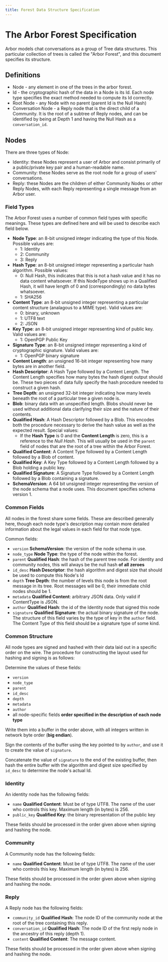 ```yaml
---
title: Forest Data Structure Specification
---
```


# The Arbor Forest Specification

Arbor models chat conversations as a group of Tree data structures.
This particular collection of trees is called the "Arbor Forest", and
this document specifies its structure.

## Definitions

- Node - any element in one of the trees in the arbor forest.
- Id - the cryptographic hash of the data in a Node is its Id. Each node type specifies the exact method needed to compute its Id correctly.
- Root Node - any Node with no parent (parent Id is the Null Hash)
- Conversation Node - a Reply node that is the direct child of a Community. It is the root of a subtree of Reply nodes, and can be identified by being at Depth 1 and having the Null Hash as a `conversation_id`.

## Nodes

There are three types of Node:

- Identity: these Nodes represent a user of Arbor and consist primarily of a public/private key pair and a human-readable name.
- Community: these Nodes serve as the root node for a group of users' conversations.
- Reply: these Nodes are the children of either Community Nodes or other Reply Nodes, with each Reply representing a single message from an Arbor user.

### Field Types

The Arbor Forest uses a number of common field types with specific meanings. These types are defined here and will be used to describe each field below.

- **Node Type**: an 8-bit unsigned integer indicating the type of this Node. Possible values are:
  - 1: Identity
  - 2: Community
  - 3: Reply
- **Hash Type**: an 8-bit unsigned integer representing a particular hash algorithm. Possible values:
  - 0: Null Hash, this indicates that this is not a hash value and it has no data content whatsoever. If this NodeType shows up in a Qualified Hash, it will have length of 0 and (correspondingly) no data bytes whatsoever.
  - 1: SHA256
- **Content Type**: an 8-bit unsigned integer representing a particular content structure (analagous to a MIME type). Valid values are:
  - 0: binary, unknown
  - 1: UTF8 text
  - 2: JSON
- **Key Type**: an 8-bit unsigned integer representing kind of public key. Valid values are:
  - 1: OpenPGP Public Key
- **Signature Type**: an 8-bit unsigned integer representing a kind of cryptographic signature. Valid values are:
  - 1: OpenPGP binary signature
- **Content Length**: an unsigned 16-bit integer representing how many bytes are in another field.
- **Hash Descriptor**: A Hash Type followed by a Content Length. The Content Length specifies how many bytes the hash digest output should be. These two pieces of data fully specify the hash procedure needed to construct a given hash.
- **Tree Depth**: an unsigned 32-bit integer indicating how many levels beneath the root of a particular tree a given node is.
- **Blob**: binary data with an unspecified length. Blobs should never be used without additional data clarifying their size and the nature of their contents.
- **Qualified Hash**: A Hash Descriptor followed by a Blob. This encodes both the procedure necessary to derive the hash value as well as the expected result. Special values:
  - If the **Hash Type** is 0 and the **Content Length** is zero, this is a reference to the _Null Hash_. This will usually be used in the `parent` field of nodes that are the root of a tree within the Arbor Forest.
- **Qualified Content**: A Content Type followed by a Content Length followed by a Blob of content.
- **Qualified Key**: A Key Type followed by a Content Length followed by a Blob holding a public key.
- **Qualified Signature**: A Signature Type followed by a Content Length followed by a Blob containing a signature.
- **SchemaVersion**: A 64 bit unsigned integer representing the version of the node schema that a node uses. This document specifies schema version 1.

### Common Fields

All nodes in the forest share some fields. These are described generally here, though each node type's description may contain more detailed information about the legal values in each field for that node type.

Common fields:

- `version` **SchemaVersion**: the version of the node schema in use.
- `node_type` **Node Type**: the type of the node within the forest.
- `parent` **Qualified Hash**: the hash of the parent tree node. For identity and community nodes, this will always be the null hash **of all zeroes**
- `id_desc` **Hash Descriptor**: the hash algorithm and digest size that should be used to compute this Node's Id
- `depth` **Tree Depth**: the number of levels this node is from the root message in its tree. Root messages will be 0, their immediate child nodes should be 1.
- `metadata` **Qualified Content**: arbitrary JSON data. Only valid if ContentType is JSON.
- `author` **Qualified Hash**: the id of the Identity node that signed this node
- `signature` **Qualified Signature**: the actual binary signature of the node. The structure of this field varies by the type of key in the `author` field. The Content Type of this field should be a signature type of some kind.

### Common Structure

All node types are signed and hashed with their data laid out in a specific order on the wire. The procedure for constructing the layout used for hashing and signing is as follows:

Determine the values of these fields:

- `version`
- `node_type`
- `parent`
- `id_desc`
- `depth`
- `metadata`
- `author`
- all node-specific fields **order specified in the description of each node type**

Write them into a buffer in the order above, with all integers written in network byte order (**big endian**).

Sign the contents of the buffer using the key pointed to by `author`, and use it to create the value of `signature`.

Concatenate the value of `signature` to the end of the existing buffer, then hash the entire buffer with the algorithm and digest size specified by `id_desc` to determine the node's actual Id.

### Identity

An identity node has the following fields:

- `name` **Qualified Content**: Must be of type UTF8. The name of the user who controls this key. Maximum length (in bytes) is 256.
- `public_key` **Qualified Key**: the binary representation of the public key

These fields should be processed in the order given above when signing and hashing the node.
 
### Community

A Community node has the following fields:

- `name` **Qualified Content**: Must be of type UTF8. The name of the user who controls this key. Maximum length (in bytes) is 256.

These fields should be processed in the order given above when signing and hashing the node.
 
### Reply

A Reply node has the following fields:

- `community_id` **Qualified Hash**: The node ID of the community node at the root of the tree containing this reply.
- `conversation_id` **Qualified Hash**: The node ID of the first reply node in the ancestry of this reply (depth 1).
- `content` **Qualified Content**: The message content.

These fields should be processed in the order given above when signing and hashing the node.
